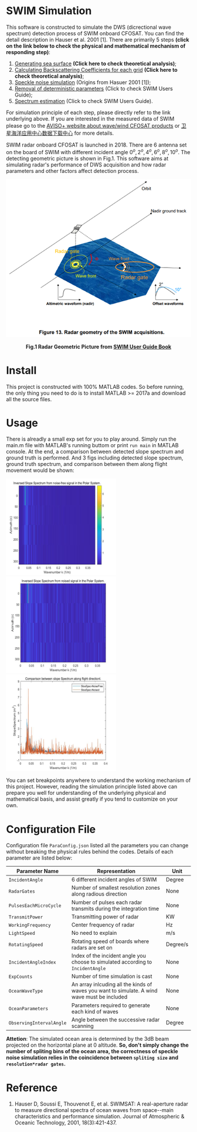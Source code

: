 # SWIM Simulation
This software is constructed to simulate the DWS (dicrectional wave spectrum) detection process of SWIM onboard CFOSAT. You can find the detail description in Hauser et al. 2001 [1]. There are primarily 5 steps **(click on the link below to check the physical and mathematical mechanism of responding step)**: 

1. [Generating sea surface](Doc/GeneratingSeaSurface.pdf) **(Click here to check theoretical analysis)**; 
2. [Calculating Backscattering Coefficients for each grid](Doc/CalculatingBackscatteringCoefficientsForEachGrid.pdf) **(Click here to check theoretical analysis)**;
3. [Speckle noise simulation](https://journals.ametsoc.org/view/journals/atot/18/3/1520-0426_2001_018_0421_sarart_2_0_co_2.xml) (Origins from Hasuer 2001 [1]);
4. [Removal of deterministic parameters](https://www.aviso.altimetry.fr/fileadmin/documents/data/tools/SWIM_ProductUserGuide.pdf) (Click to check SWIM Users Guide); 
5. [Spectrum estimation](https://www.aviso.altimetry.fr/fileadmin/documents/data/tools/SWIM_ProductUserGuide.pdf) (Click to check SWIM Users Guide).

For simulation principle of each step, please directly refer to the link underlying above. If you are interested in the measured data of SWIM please go to the [AVISO+ website about wave/wind CFOSAT products](https://www.aviso.altimetry.fr/en/data/products/wind/wave-products/wave-wind-cfosat-products.html) or [卫星海洋应用中心数据下载中心](https://osdds.nsoas.org.cn/) for more details.

SWIM radar onboard CFOSAT is launched in 2018. There are 6 antenna set on the board of SWIM with different incident angle $0^{o},2^{o},4^{o},6^{o},8^{o},10^{o}$. The detecting geometric picture is shown in Fig.1. This software aims at simulating radar's performance of DWS acquisition and how radar parameters and other factors affect detection process.

<img src="Doc/RadarGeometricPicture.png" alt="Doc/RadarGeometricPicture.png"/>
<center><p><b>Fig.1 Radar Geometric Picture from <a href="https://www.aviso.altimetry.fr/fileadmin/documents/data/tools/SWIM_ProductUserGuide.pdf">SWIM User Guide Book</a> </b></p></center>

# Install
This project is constructed with 100% MATLAB codes. So before running, the only thing you need to do is to install MATLAB >= 2017a and download all the source files.

# Usage
There is alreadly a small exp set for you to play around. Simply run the main.m file with MATLAB's running buttom or print `run main` in MATLAB console. At the end, a comparison between detected slope spectrum and ground truth is performed. And 3 figs including detected slope spectrum, ground truth spectrum, and comparison between them along flight movement would be shown:

<img src="Doc/Fig001.jpg" alt="Doc/Fig001.jpg" width="300" height="263" /><img src="Doc/Fig002.jpg" alt="Doc/Fig002.jpg" width="300" height="263" /><img src="Doc/Fig003.jpg" alt="Doc/Fig003.jpg" width="300" height="263" />

You can set breakpoints anywhere to understand the working mechanism of this project. However, reading the simulation principle listed above can prepare you well for understanding of the underlying physical and mathematical basis, and assist greatly if you tend to customize on your own.

# Configuration File
Configuration file `ParaConfig.json` listed all the parameters you can change without breaking the physical rules behind the codes. Details of each parameter are listed below:

| Parameter Name     | Representation     | Unit     |
| -------- | -------- | -------- |
| `IncidentAngle` | 6 different incident angles of SWIM | Degree |
| `RadarGates` | Number of smallest resolution zones along radious direction | None |
| `PulsesEachMicroCycle` | Number of pulses each radar transmits during the integration time | None |
| `TransmitPower` | Transmitting power of radar | KW |
| `WorkingFrequency` | Center frequency of radar | Hz |
| `LightSpeed` | No need to explain | m/s |
| `RotatingSpeed` | Rotating speed of boards where radars are set on | Degree/s |
| `IncidentAngleIndex` | Index of the incident angle you choose to simulated according to `IncidentAngle` | None |
| `ExpCounts` | Number of time simulation is cast | None |
| `OceanWaveType` | An array inlcuding all the kinds of waves you want to simulate. A wind wave must be included | None |
| `OceanParameters` | Parameters required to generate each kind of waves | None |
| `ObservingIntervalAngle` | Angle between the successive radar scanning | Degree |

**Attetion**: The simulated ocean area is determined by the 3dB beam projected on the horizontal plane at 0 altitude. **So, don't simply change the number of spliting bins of the ocean area, the correctness of speckle noise simulation relies in the coincidence between `spliting size` and `resolution*radar gates`.**

# Reference
1. Hauser D, Soussi E, Thouvenot E, et al. SWIMSAT: A real-aperture radar to measure directional spectra of ocean waves from space--main characteristics and performance simulation. Journal of Atmospheric & Oceanic Technology, 2001, 18(3):421-437.
